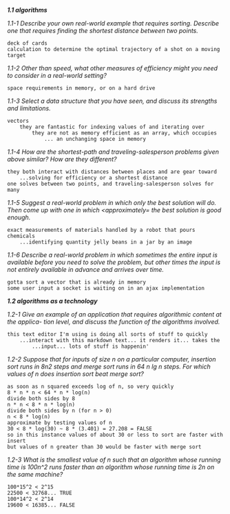 ***1.1 algorithms***

_1.1-1
Describe your own real-world example that requires sorting. Describe one that
requires finding the shortest distance between two points._

	deck of cards
	calculation to determine the optimal trajectory of a shot on a moving target

_1.1-2
Other than speed, what other measures of efficiency might you need to consider in
a real-world setting?_

	space requirements in memory, or on a hard drive

_1.1-3
Select a data structure that you have seen, and discuss its strengths and limitations._

	vectors
		they are fantastic for indexing values of and iterating over
			they are not as memory efficient as an array, which occupies
				... an unchanging space in memory

_1.1-4
How are the shortest-path and traveling-salesperson problems given above similar?
How are they different?_

	they both interact with distances between places and are gear toward
		...solving for efficiency or a shortest distance
	one solves between two points, and traveling-salesperson solves for many

_1.1-5
Suggest a real-world problem in which only the best solution will do. Then come
up with one in which <approximately= the best solution is good enough._

	exact measurements of materials handled by a robot that pours chemicals
		...identifying quantity jelly beans in a jar by an image

_1.1-6
Describe a real-world problem in which sometimes the entire input is available
before you need to solve the problem, but other times the input is not entirely
available in advance and arrives over time._

	gotta sort a vector that is already in memory
	some user input a socket is waiting on in an ajax implementation

***1.2 algorithms as a technology***

_1.2-1
Give an example of an application that requires algorithmic content at the applica-
tion level, and discuss the function of the algorithms involved._

	this text editor I'm using is doing all sorts of stuff to quickly
		...interact with this markdown text... it renders it... takes the
			...input... lots of stuff is happenin'

_1.2-2
Suppose that for inputs of size n on a particular computer, insertion sort runs in 8n2
steps and merge sort runs in 64 n lg n steps. For which values of n does insertion
sort beat merge sort?_

	as soon as n squared exceeds log of n, so very quickly
	8 * n * n < 64 * n * log(n)
	divide both sides by 8
	n * n < 8 * n * log(n)
	divide both sides by n (for n > 0)
	n < 8 * log(n)
	approximate by testing values of n
	30 < 8 * log(30) ~ 8 * (3.401) = 27.208 = FALSE
	so in this instance values of about 30 or less to sort are faster with insert
	but values of n greater than 30 would be faster with merge sort
	
_1.2-3
What is the smallest value of n such that an algorithm whose running time is 100n^2
runs faster than an algorithm whose running time is 2n on the same machine?_

	100*15^2 < 2^15
	22500 < 32768... TRUE
	100*14^2 < 2^14
	19600 < 16385... FALSE